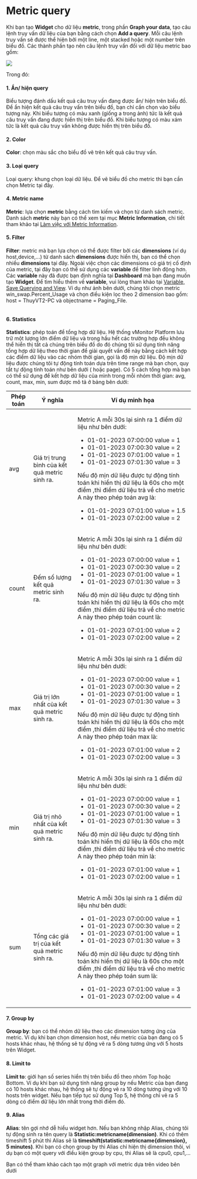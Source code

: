 # Metric query

Khi bạn tạo **Widget** cho dữ liệu **metric**, trong phần **Graph your data**, tạo câu lệnh truy vấn dữ liệu của bạn bằng cách chọn **Add a query**. Mỗi câu lệnh truy vấn sẽ được thể hiện bởi một line, một stacked hoặc một number trên biểu đồ. Các thành phần tạo nên câu lệnh truy vấn đối với dữ liệu metric bao gồm:&#x20;

![](http://docs.vngcloud.vn/download/attachments/59807018/image2023-8-2\_15-32-21.png?version=1\&modificationDate=1690965142000\&api=v2)

Trong đó:

#### 1. Ẩn/ hiện query

Biểu tượng đánh dấu kết quả câu truy vấn đang được ẩn/ hiện trên biểu đồ. Để ẩn hiện kết quả câu truy vấn trên biểu đồ, bạn chỉ cần chọn vào biểu tượng này. Khi biểu tượng có màu xanh (giống a trong ảnh) tức là kết quả câu truy vấn đang được hiển thị trên biểu đồ. Khi biểu tượng có màu xám tức là kết quả câu truy vấn không được hiển thị trên biểu đồ.

#### 2. Color

**Color**: chọn màu sắc cho biểu đồ vẽ trên kết quả câu truy vấn.

#### 3. Loại query

Loại query: khung chọn loại dữ liệu. Để vẽ biểu đồ cho metric thì bạn cần chọn Metric tại đây.

#### 4. Metric name

**Metric**: lựa chọn **metric** bằng cách tìm kiếm và chọn từ danh sách metric. Danh sách **metric** này bạn có thể xem tại mục **Metric Information**, chi tiết tham khảo tại [Làm việc với Metric Information](../../metrics/lam-viec-voi-metruc-information.md).

#### 5. Filter

**Filter**: metric mà bạn lựa chọn có thể được filter bởi các **dimensions** (ví dụ host,device,...) từ danh sách **dimensions** được hiển thị, bạn có thể chọn nhiều **dimensions** tại đây. Ngoài việc chọn các dimensions có giá trị cố định của metric, tại đây bạn có thể sử dụng các **variable** để filter linh động hơn. Các **variable** này đã được bạn định nghĩa tại **Dashboard** mà bạn đang muốn tạo **Widget**. Để tìm hiểu thêm về **variable**, vui lòng tham khảo tại [Variable, Save Querying and View](../variable-save-querying-and-view.md). Ví dụ như ảnh bên dưới, chúng tôi chọn metric win\_swap.Percent\_Usage và chọn điều kiện lọc theo 2 dimension bao gồm: host = ThuyVT2-PC và objectname = Paging\_File.&#x20;

<figure><img src="http://docs.vngcloud.vn/download/attachments/59807018/2.gif?version=1&#x26;modificationDate=1691031104000&#x26;api=v2" alt=""><figcaption></figcaption></figure>

#### 6. Statistics

**Statistics**: phép toán để tổng hợp dữ liệu. Hệ thống vMonitor Platform lưu trữ một lượng lớn điểm dữ liệu và trong hầu hết các trường hợp đều không thể hiển thị tất cả chúng trên biểu đồ do đó chúng tôi sử dụng tính năng tổng hợp dữ liệu theo thời gian để giải quyết vấn đề này bằng cách kết hợp các điểm dữ liệu vào các nhóm thời gian, gọi là độ mịn dữ liệu. Độ mịn dữ liệu được chúng tôi tự động tính toán dựa trên time range mà bạn chọn, quy tắt tự động tính toán như bên dưới ( hoặc page). Có 5 cách tổng hợp mà bạn có thể sử dụng để kết hợp dữ liệu của mình trong mỗi nhóm thời gian: avg, count, max, min, sum được mô tả ở bảng bên dưới:&#x20;

| Phép toán | Ý nghĩa                                        | Ví dụ minh họa                                                                                                                                                                                                                                                                                                                                                                                                                                                                     |
| --------- | ---------------------------------------------- | ---------------------------------------------------------------------------------------------------------------------------------------------------------------------------------------------------------------------------------------------------------------------------------------------------------------------------------------------------------------------------------------------------------------------------------------------------------------------------------- |
| avg       | Giá trị trung bình của kết quả metric sinh ra. | <p>Metric A mỗi 30s lại sinh ra 1 điểm dữ liệu như bên dưới:</p><ul><li>01-01-2023 07:00:00 value = 1</li><li>01-01-2023 07:00:30 value = 2</li><li>01-01-2023 07:01:00 value = 1</li><li>01-01-2023 07:01:30 value = 3</li></ul><p>Nếu độ mịn dữ liệu được tự động tính toán khi hiển thị dữ liệu là 60s cho một điểm ,thì điểm dữ liệu trả về cho metric A này theo phép toán avg là:</p><ul><li>01-01-2023 07:01:00 value = 1.5</li><li>01-01-2023 07:02:00 value = 2</li></ul> |
| count     | Đếm số lượng kết quả metric sinh ra.           | <p>Metric A mỗi 30s lại sinh ra 1 điểm dữ liệu như bên dưới:</p><ul><li>01-01-2023 07:00:00 value = 1</li><li>01-01-2023 07:00:30 value = 2</li><li>01-01-2023 07:01:00 value = 1</li><li>01-01-2023 07:01:30 value = 3</li></ul><p>Nếu độ mịn dữ liệu được tự động tính toán khi hiển thị dữ liệu là 60s cho một điểm ,thì điểm dữ liệu trả về cho metric A này theo phép toán count là:</p><ul><li>01-01-2023 07:01:00 value = 2</li><li>01-01-2023 07:02:00 value = 2</li></ul> |
| max       | Giá trị lớn nhất của kết quả metric sinh ra.   | <p>Metric A mỗi 30s lại sinh ra 1 điểm dữ liệu như bên dưới:</p><ul><li>01-01-2023 07:00:00 value = 1</li><li>01-01-2023 07:00:30 value = 2</li><li>01-01-2023 07:01:00 value = 1</li><li>01-01-2023 07:01:30 value = 3</li></ul><p>Nếu độ mịn dữ liệu được tự động tính toán khi hiển thị dữ liệu là 60s cho một điểm ,thì điểm dữ liệu trả về cho metric A này theo phép toán max là:</p><ul><li>01-01-2023 07:01:00 value = 2</li><li>01-01-2023 07:02:00 value = 3</li></ul>   |
| min       | Giá trị nhỏ nhất của kết quả metric sinh ra.   | <p>Metric A mỗi 30s lại sinh ra 1 điểm dữ liệu như bên dưới:</p><ul><li>01-01-2023 07:00:00 value = 1</li><li>01-01-2023 07:00:30 value = 2</li><li>01-01-2023 07:01:00 value = 1</li><li>01-01-2023 07:01:30 value = 3</li></ul><p>Nếu độ mịn dữ liệu được tự động tính toán khi hiển thị dữ liệu là 60s cho một điểm ,thì điểm dữ liệu trả về cho metric A này theo phép toán min là:</p><ul><li>01-01-2023 07:01:00 value = 1</li><li>01-01-2023 07:02:00 value = 1</li></ul>   |
| sum       | Tổng các giá trị của kết quả metric sinh ra.   | <p>Metric A mỗi 30s lại sinh ra 1 điểm dữ liệu như bên dưới:</p><ul><li>01-01-2023 07:00:00 value = 1</li><li>01-01-2023 07:00:30 value = 2</li><li>01-01-2023 07:01:00 value = 1</li><li>01-01-2023 07:01:30 value = 3</li></ul><p>Nếu độ mịn dữ liệu được tự động tính toán khi hiển thị dữ liệu là 60s cho một điểm ,thì điểm dữ liệu trả về cho metric A này theo phép toán sum là:</p><ul><li>01-01-2023 07:01:00 value = 3</li><li>01-01-2023 07:02:00 value = 4</li></ul>   |

#### 7. Group by

**Group by**: bạn có thể nhóm dữ liệu theo các dimension tương ứng của metric. Ví dụ khi bạn chọn dimension host, nếu metric của bạn đang có 5 hosts khác nhau, hệ thống sẽ tự động vẽ ra 5 dòng tương ứng với 5 hosts trên Widget.

#### 8. Limit to

**Limit to**: giới hạn số series hiển thị trên biểu đồ theo nhóm Top hoặc Bottom. Ví dụ khi bạn sử dụng tính năng group by nếu Metric của bạn đang có 10 hosts khác nhau, hệ thống sẽ tự động vẽ ra 10 dòng tương ứng với 10 hosts trên widget. Nếu bạn tiếp tục sử dụng Top 5, hệ thống chỉ vẽ ra 5 dòng có điểm dữ liệu lớn nhất trong thời điểm đó.&#x20;

#### 9. Alias

**Alias**: tên gợi nhớ dễ hiểu widget hơn. Nếu bạn không nhập Alias, chúng tôi tự động sinh ra tên query là **Statistic:metricname(dimension)**. Khi có thêm timeshift 5 phút thì Alias sẽ là **timeshift(statistic:metricname{dimension}, 5 minutes)**. Khi bạn có chọn group by thì Alias chỉ hiện thị dimension thôi, ví dụ bạn có một query với điều kiện group by cpu, thì Alias sẽ là cpu0, cpu1,...

Bạn có thể tham khảo cách tạo một graph với metric dựa trên video bên dưới

<figure><img src="http://docs.vngcloud.vn/download/attachments/59807018/3.gif?version=1&#x26;modificationDate=1691031107000&#x26;api=v2" alt=""><figcaption></figcaption></figure>
